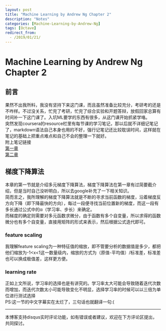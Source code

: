 ```yaml
---
layout: post
title: "Machine Learning by Andrew Ng Chapter 2"
description: "Notes"
categories: [Machine-Learning-by-Andrew-Ng]
tags: [Octave]
redirect_from:
  - /2019/01/21/
---
```

# Machine Learning by Andrew Ng Chapter 2
 
 ## 前言  
果然不出我所料，我没有坚持下来这门课，而且虽然准备比较充分，考研考的还是不咋样。不过没关系，忙完了考研，忙完了综合实验和开题答辩，放假回家总算有时间补一下这门课了。入坑ML要学的东西有很多，从这门课开始抓紧学咯。  
突然发现coursera的resource栏里有每节课的学习笔记，那以后就不详细记笔记了，markdown语法自己本身也用的不好，强行记笔记还比较耽误时间，这样就在笔记的基础上把重点难点和自己不会的整理一下就好。  
附上笔记链接  
[第一章](https://www.coursera.org/learn/machine-learning/resources/JXWWS)  
[第二章](https://www.coursera.org/learn/machine-learning/resources/QQx8l)  

## 梯度下降算法  
本章的第一节就是介绍多元梯度下降算法，梯度下降算法在第一章有过简要截介绍，但是当时自己没听明白，所以去google补充了一下相关知识。  
简而言之，我所理解的梯度下降算法就是不断的寻求当前函数的梯度，沿着梯度反方向下降（即下降最快的方向），每过一段便寻找当前位置新的梯度，而这一段有多长通过公式中的α（学习率、步长）来确定。  
而梯度的确定则需要对多元函数求微分，由于函数有多个自变量，所以求得的函数微分也有多个自变量，直接用矩阵的形式来表示，然后根据公式迭代即可。

### feature scaling  
我理解feature scaling为一种特征值的缩放，即不管要分析的数据值是多少，都把他们缩放为-1<x<1这一数量级内，缩放的方式为（原值-平均值）/标准差，标准差也可以换成极值差，这样更方便。  
### learning rate  
正如上文所说，学习率的选择也是有讲究的。学习率太大可能会导致随着迭代次数而增加，而迭代次数太小可能导致变化不明显，选择学习率的时候可以以三倍为单位进行测试选择    
PS:这一节的中文字幕实在太烂了，三句话也就翻译一句:(
  
---
本博客支持disqus实时评论功能，如有错误或者建议，欢迎在下方评论区提出，共同探讨。
